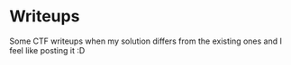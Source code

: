 # Writeups

Some CTF writeups when my solution differs from the existing ones and I feel like posting it :D
